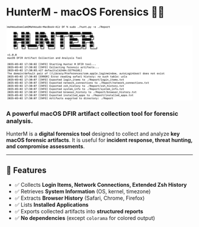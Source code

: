 # HunterM - macOS Forensics 🕵️‍♂️

![Banner](banner.png)

### A powerful macOS DFIR artifact collection tool for forensic analysis.

HunterM is a **digital forensics tool** designed to collect and analyze **key macOS forensic artifacts**. It is useful for **incident response, threat hunting, and compromise assessments**.

---

## 🚀 **Features**
- ✅ Collects **Login Items, Network Connections, Extended Zsh History**
- ✅ Retrieves **System Information** (OS, kernel, timezone)
- ✅ Extracts **Browser History** (Safari, Chrome, Firefox)
- ✅ Lists **Installed Applications**
- ✅ Exports collected artifacts into **structured reports**
- ✅ **No dependencies** (except `colorama` for colored output)

